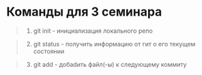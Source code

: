 # Команды для 3 семинара

> 1. git init - инициализация локального репо

> 2. git status - получить информацию от гит о его текущем состоянии

> 3. git add - добаdить файл(-ы) к следующему коммиту
